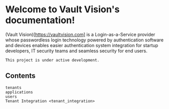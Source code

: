 Welcome to Vault Vision's documentation!
===================================

(Vault Vision)[https://vaultvision.com] is a Login-as-a-Service provider whose passwordless login technology powered by authentication software and devices enables easier authentication system integration for startup developers, IT security teams and seamless security for end users.

```{note}
This project is under active development.
```

Contents
--------

```{toctree}
tenants
applications
users
Tenant Integration <tenant_integration>
```
